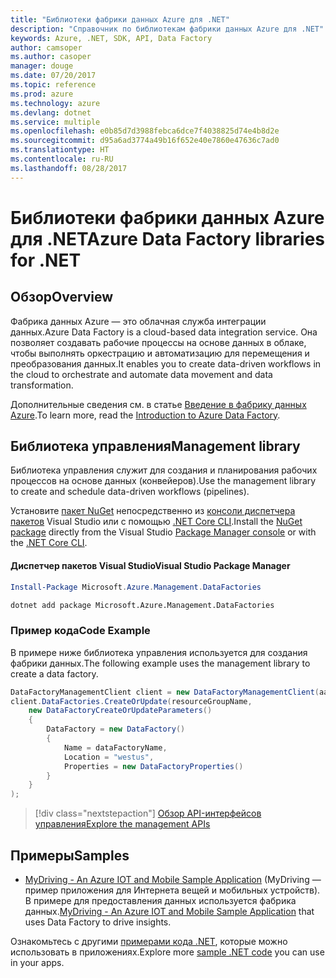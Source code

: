 ```yaml
---
title: "Библиотеки фабрики данных Azure для .NET"
description: "Справочник по библиотекам фабрики данных Azure для .NET"
keywords: Azure, .NET, SDK, API, Data Factory
author: camsoper
ms.author: casoper
manager: douge
ms.date: 07/20/2017
ms.topic: reference
ms.prod: azure
ms.technology: azure
ms.devlang: dotnet
ms.service: multiple
ms.openlocfilehash: e0b85d7d3988febca6dce7f4038825d74e4b8d2e
ms.sourcegitcommit: d95a6ad3774a49b16f652e40e7860e47636c7ad0
ms.translationtype: HT
ms.contentlocale: ru-RU
ms.lasthandoff: 08/28/2017
---
```

# <a name="azure-data-factory-libraries-for-net"></a><span data-ttu-id="451f9-104">Библиотеки фабрики данных Azure для .NET</span><span class="sxs-lookup"><span data-stu-id="451f9-104">Azure Data Factory libraries for .NET</span></span>

## <a name="overview"></a><span data-ttu-id="451f9-105">Обзор</span><span class="sxs-lookup"><span data-stu-id="451f9-105">Overview</span></span>

<span data-ttu-id="451f9-106">Фабрика данных Azure — это облачная служба интеграции данных.</span><span class="sxs-lookup"><span data-stu-id="451f9-106">Azure Data Factory is a cloud-based data integration service.</span></span> <span data-ttu-id="451f9-107">Она позволяет создавать рабочие процессы на основе данных в облаке, чтобы выполнять оркестрацию и автоматизацию для перемещения и преобразования данных.</span><span class="sxs-lookup"><span data-stu-id="451f9-107">It enables you to create data-driven workflows in the cloud to orchestrate and automate data movement and data transformation.</span></span>

<span data-ttu-id="451f9-108">Дополнительные сведения см. в статье [Введение в фабрику данных Azure](/azure/data-factory/data-factory-introduction).</span><span class="sxs-lookup"><span data-stu-id="451f9-108">To learn more, read the [Introduction to Azure Data Factory](/azure/data-factory/data-factory-introduction).</span></span>

## <a name="management-library"></a><span data-ttu-id="451f9-109">Библиотека управления</span><span class="sxs-lookup"><span data-stu-id="451f9-109">Management library</span></span>

<span data-ttu-id="451f9-110">Библиотека управления служит для создания и планирования рабочих процессов на основе данных (конвейеров).</span><span class="sxs-lookup"><span data-stu-id="451f9-110">Use the management library to create and schedule data-driven workflows (pipelines).</span></span>

<span data-ttu-id="451f9-111">Установите [пакет NuGet](https://www.nuget.org/packages/Microsoft.Azure.Management.DataFactories) непосредственно из [консоли диспетчера пакетов][PackageManager] Visual Studio или с помощью [.NET Core CLI][DotNetCLI].</span><span class="sxs-lookup"><span data-stu-id="451f9-111">Install the [NuGet package](https://www.nuget.org/packages/Microsoft.Azure.Management.DataFactories) directly from the Visual Studio [Package Manager console][PackageManager] or with the [.NET Core CLI][DotNetCLI].</span></span>

#### <a name="visual-studio-package-manager"></a><span data-ttu-id="451f9-112">Диспетчер пакетов Visual Studio</span><span class="sxs-lookup"><span data-stu-id="451f9-112">Visual Studio Package Manager</span></span>

```powershell
Install-Package Microsoft.Azure.Management.DataFactories
```

```bash
dotnet add package Microsoft.Azure.Management.DataFactories
```

### <a name="code-example"></a><span data-ttu-id="451f9-113">Пример кода</span><span class="sxs-lookup"><span data-stu-id="451f9-113">Code Example</span></span>

<span data-ttu-id="451f9-114">В примере ниже библиотека управления используется для создания фабрики данных.</span><span class="sxs-lookup"><span data-stu-id="451f9-114">The following example uses the management library to create a data factory.</span></span>

```csharp
DataFactoryManagementClient client = new DataFactoryManagementClient(aadTokenCredentials, resourceManagerUri);
client.DataFactories.CreateOrUpdate(resourceGroupName,
    new DataFactoryCreateOrUpdateParameters()
    {
        DataFactory = new DataFactory()
        {
            Name = dataFactoryName,
            Location = "westus",
            Properties = new DataFactoryProperties()
        }
    }
);
```

> [!div class="nextstepaction"]
> [<span data-ttu-id="451f9-115">Обзор API-интерфейсов управления</span><span class="sxs-lookup"><span data-stu-id="451f9-115">Explore the management APIs</span></span>](/dotnet/api/overview/azure/datafactories/management)

## <a name="samples"></a><span data-ttu-id="451f9-116">Примеры</span><span class="sxs-lookup"><span data-stu-id="451f9-116">Samples</span></span>

* <span data-ttu-id="451f9-117">[MyDriving - An Azure IOT and Mobile Sample Application](https://azure.microsoft.com/resources/samples/mydriving/) (MyDriving — пример приложения для Интернета вещей и мобильных устройств). В примере для предоставления данных используется фабрика данных.</span><span class="sxs-lookup"><span data-stu-id="451f9-117">[MyDriving - An Azure IOT and Mobile Sample Application](https://azure.microsoft.com/resources/samples/mydriving/) that uses Data Factory to drive insights.</span></span>

<span data-ttu-id="451f9-118">Ознакомьтесь с другими [примерами кода .NET](https://azure.microsoft.com/resources/samples/?platform=dotnet), которые можно использовать в приложениях.</span><span class="sxs-lookup"><span data-stu-id="451f9-118">Explore more [sample .NET code](https://azure.microsoft.com/resources/samples/?platform=dotnet) you can use in your apps.</span></span>

[PackageManager]: https://docs.microsoft.com/nuget/tools/package-manager-console
[DotNetCLI]: https://docs.microsoft.com/dotnet/core/tools/dotnet-add-package
